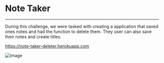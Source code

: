 # Note Taker 

***

During this challenge, we were tasked with creating a application that saved ones notes and had the function to delete them. They user can also save their notes and create titles.

https://note-taker-deleter.herokuapp.com

![image](https://user-images.githubusercontent.com/105329236/185807456-0301f500-72e3-4ca7-83a3-6801108e8048.png)
